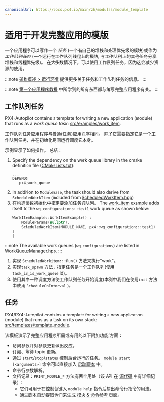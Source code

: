 ```yaml
---
canonicalUrl: https://docs.px4.io/main/zh/modules/module_template
---
```


# 适用于开发完整应用的模版

一个应用程序可以写作一个 *任务* (一个有自己的堆栈和处理优先级的模块)或作为 *工作队列任务* (一个运行在工作队列线程上的模块, 与工作队列上的其他任务分享堆栈和线程优先级)。 在大多数情况下，可以使用工作队列任务，因为这会减少资源的使用。

:::note
[架构概述 > 运行环境](../concept/architecture.md#runtime-environment) 提供更多关于任务和工作队列任务的信息。
:::

:::note
[第一个应用程序教程](../modules/hello_sky.md) 中所学到的所有东西都与编写完整应用程序有关。
:::

## 工作队列任务

PX4-Autopilot contains a template for writing a new application (module) that runs as a *work queue task*: [src/examples/work_item](https://github.com/PX4/PX4-Autopilot/tree/release/1.14/src/examples/work_item).

工作队列任务应用程序与普通(任务)应用程序相同。 除了它需要指定它是一个工作队列任务，并在初始化期间运行调度它本身。

示例显示了如何操作。 总结：
1. Specify the dependency on the work queue library in the cmake definition file ([CMakeLists.txt](https://github.com/PX4/PX4-Autopilot/blob/release/1.14/src/examples/work_item/CMakeLists.txt)):
   ```
   ...
   DEPENDS
      px4_work_queue
   ```
1. In addition to `ModuleBase`, the task should also derive from `ScheduledWorkItem` (included from [ScheduledWorkItem.hpp](https://github.com/PX4/PX4-Autopilot/blob/release/1.14/platforms/common/include/px4_platform_common/px4_work_queue/ScheduledWorkItem.hpp))
1. 在构造函数初始化中指定要添加任务的队列。 The [work_item](https://github.com/PX4/PX4-Autopilot/blob/release/1.14/src/examples/work_item/WorkItemExample.cpp#L42) example adds itself to the `wq_configurations::test1` work queue as shown below:
   ```cpp
   WorkItemExample::WorkItemExample() :
       ModuleParams(nullptr),
       ScheduledWorkItem(MODULE_NAME, px4::wq_configurations::test1)
   {
   }
   ```

:::note
The available work queues (`wq_configurations`) are listed in [WorkQueueManager.hpp](https://github.com/PX4/PX4-Autopilot/blob/release/1.14/platforms/common/include/px4_platform_common/px4_work_queue/WorkQueueManager.hpp#L49).
:::

1. 实现 `ScheduledWorkitem:::Run()` 方法来执行"work"。
1. 实现`task_spawn` 方法，指定任务是一个工作队列(使用 `task_id_is_work_queue` id)。
1. 使用其中一种调度方法使工作队列任务开始调度(本例中我们在使用`init` 方法中使用 `ScheduleOnInterval` )。



## 任务

PX4/PX4-Autopilot contains a template for writing a new application (module) that runs as a task on its own stack: [src/templates/template_module](https://github.com/PX4/PX4-Autopilot/tree/release/1.14/src/templates/template_module).

该模板演示了完整应用程序所需或有用的以下附加功能/方面：

- 访问参数并对参数更新做出反应。
- 订阅、等待 topic 更新。
- 通过 `start`/`stop`/`status` 控制后台运行的任务。 `module start [<arguments>]` 命令可以直接加入 [启动脚本](../concept/system_startup.md) 中。
- 命令行参数解析。
- 文档记录：`PRINT_MODULE_*` 方法有两个用处（该 API 在 [源代码](https://github.com/PX4/Firmware/blob/v1.8.0/src/platforms/px4_module.h#L381) 中有详细记录）：
  - 它们可用于在控制台键入 `module help` 指令后输出命令行指令的用法。
  - 通过脚本自动提取他们来生成 [模块 & 命令参考](../modules/modules_main.md) 页面。

